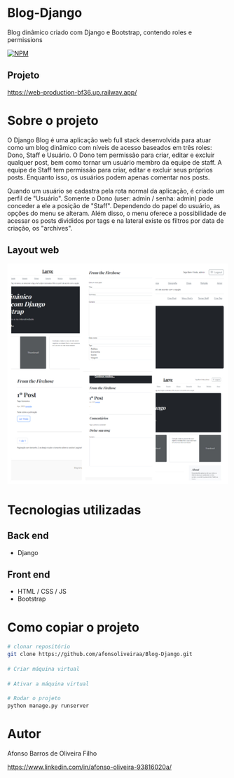 # Blog-Django
Blog dinâmico criado com Django e Bootstrap, contendo roles e permissions

[![NPM](https://img.shields.io/npm/l/react)](https://github.com/afonsoliveiraa/Blog-Django/blob/main/LICENSE) 

## Projeto
https://web-production-bf36.up.railway.app/

# Sobre o projeto
O Django Blog é uma aplicação web full stack desenvolvida para atuar como um blog dinâmico com níveis de acesso baseados em três roles: Dono, Staff e Usuário. O Dono tem permissão para criar, editar e excluir qualquer post, bem como tornar um usuário membro da equipe de staff. A equipe de Staff tem permissão para criar, editar e excluir seus próprios posts. Enquanto isso, os usuários podem apenas comentar nos posts.

Quando um usuário se cadastra pela rota normal da aplicação, é criado um perfil de "Usuário". Somente o Dono (user: admin / senha: admin) pode conceder a ele a posição de "Staff". Dependendo do papel do usuário, as opções do menu se alteram. Além disso, o menu oferece a possibilidade de acessar os posts divididos por tags e na lateral existe os filtros por data de criação, os "archives".



## Layout web
![Web 1](https://github.com/afonsoliveiraa/Blog-Django/blob/main/static/assets/prints.jpg) 

# Tecnologias utilizadas
## Back end
- Django
## Front end
- HTML / CSS / JS
- Bootstrap

# Como copiar o projeto

```bash
# clonar repositório
git clone https://github.com/afonsoliveiraa/Blog-Django.git

# Criar máquina virtual

# Ativar a máquina virtual 

# Rodar o projeto
python manage.py runserver
```

# Autor

Afonso Barros de Oliveira Filho

https://www.linkedin.com/in/afonso-oliveira-93816020a/
